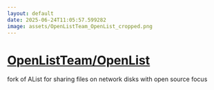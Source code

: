 ```yaml
---
layout: default
date: 2025-06-24T11:05:57.599282
image: assets/OpenListTeam_OpenList_cropped.png
---
```


# [OpenListTeam/OpenList](https://github.com/OpenListTeam/OpenList)

fork of AList for sharing files on network disks with open source focus
